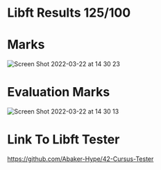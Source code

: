 # Libft Results 125/100

# Marks
![Screen Shot 2022-03-22 at 14 30 23](https://user-images.githubusercontent.com/9160772/159405520-35297066-28c5-4499-b115-9ef56e3620ab.png)

# Evaluation Marks
![Screen Shot 2022-03-22 at 14 30 13](https://user-images.githubusercontent.com/9160772/159405511-18c85d3b-6579-4ee6-b9a6-cb8eff64644c.png)

# Link To Libft Tester
https://github.com/Abaker-Hype/42-Cursus-Tester

